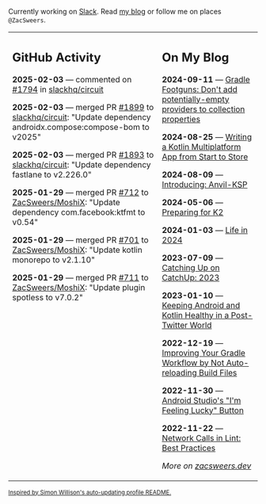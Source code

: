 Currently working on [Slack](https://slack.com/). Read [my blog](https://zacsweers.dev/) or follow me on places `@ZacSweers`.

<table><tr><td valign="top" width="60%">

## GitHub Activity
<!-- githubActivity starts -->
**2025-02-03** — commented on [#1794](https://github.com/slackhq/circuit/pull/1794#issuecomment-2632871092) in [slackhq/circuit](https://github.com/slackhq/circuit)

**2025-02-03** — merged PR [#1899](https://github.com/slackhq/circuit/pull/1899) to [slackhq/circuit](https://github.com/slackhq/circuit): "Update dependency androidx.compose:compose-bom to v2025"

**2025-02-03** — merged PR [#1893](https://github.com/slackhq/circuit/pull/1893) to [slackhq/circuit](https://github.com/slackhq/circuit): "Update dependency fastlane to v2.226.0"

**2025-01-29** — merged PR [#712](https://github.com/ZacSweers/MoshiX/pull/712) to [ZacSweers/MoshiX](https://github.com/ZacSweers/MoshiX): "Update dependency com.facebook:ktfmt to v0.54"

**2025-01-29** — merged PR [#701](https://github.com/ZacSweers/MoshiX/pull/701) to [ZacSweers/MoshiX](https://github.com/ZacSweers/MoshiX): "Update kotlin monorepo to v2.1.10"

**2025-01-29** — merged PR [#711](https://github.com/ZacSweers/MoshiX/pull/711) to [ZacSweers/MoshiX](https://github.com/ZacSweers/MoshiX): "Update plugin spotless to v7.0.2"
<!-- githubActivity ends -->
</td><td valign="top" width="40%">

## On My Blog
<!-- blog starts -->
**2024-09-11** — [Gradle Footguns: Don't add potentially-empty providers to collection properties](https://www.zacsweers.dev/gradle-footgun-adding-empty-providers-to-collection-properties/)

**2024-08-25** — [Writing a Kotlin Multiplatform App from Start to Store](https://www.zacsweers.dev/writing-a-kotlin-multiplatform-app-from-start-to-store/)

**2024-08-09** — [Introducing: Anvil-KSP](https://www.zacsweers.dev/introducing-anvil-ksp/)

**2024-05-06** — [Preparing for K2](https://www.zacsweers.dev/preparing-for-k2/)

**2024-01-03** — [Life in 2024](https://www.zacsweers.dev/life-in-2024/)

**2023-07-09** — [Catching Up on CatchUp: 2023](https://www.zacsweers.dev/catching-up-on-catchup-2023/)

**2023-01-10** — [Keeping Android and Kotlin Healthy in a Post-Twitter World](https://www.zacsweers.dev/keeping-android-healthy/)

**2022-12-19** — [Improving Your Gradle Workflow by Not Auto-reloading Build Files](https://www.zacsweers.dev/improving-your-workflow-by-not-auto-reloading-build-files/)

**2022-11-30** — [Android Studio's "I'm Feeling Lucky" Button](https://www.zacsweers.dev/android-studios-im-feeling-lucky-button/)

**2022-11-22** — [Network Calls in Lint: Best Practices](https://www.zacsweers.dev/network-calls-in-lint-best-practices/)
<!-- blog ends -->
_More on [zacsweers.dev](https://zacsweers.dev/)_
</td></tr></table>

<sub><a href="https://simonwillison.net/2020/Jul/10/self-updating-profile-readme/">Inspired by Simon Willison's auto-updating profile README.</a></sub>